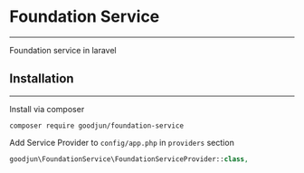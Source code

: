 # Foundation Service
------
Foundation service in laravel

## Installation
------
Install via composer

```
composer require goodjun/foundation-service
```

Add Service Provider to `config/app.php` in `providers` section

```php
goodjun\FoundationService\FoundationServiceProvider::class,
```
